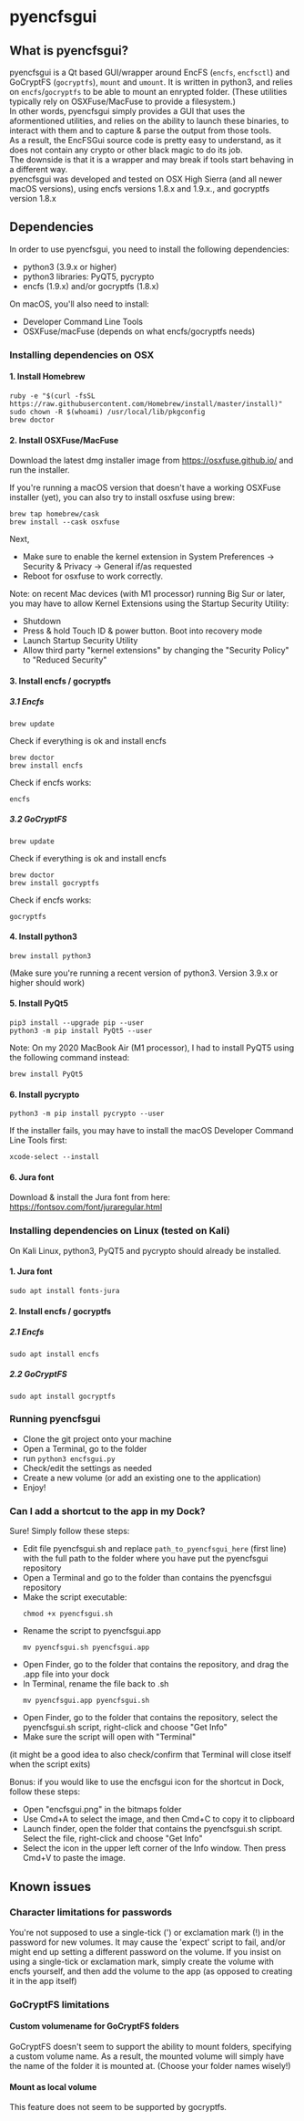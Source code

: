# pyencfsgui

## What is pyencfsgui?

pyencfsgui is a Qt based GUI/wrapper around EncFS (`encfs`, `encfsctl`) and GoCryptFS (`gocryptfs`), `mount` and `umount`. 
It is written in python3, and relies on `encfs`/`gocryptfs` to be able to mount an enrypted folder. (These utilities typically rely on OSXFuse/MacFuse to provide a filesystem.)<br>
In other words, pyencfsgui simply provides a GUI that uses the aformentioned utilities, and relies on the ability to launch these binaries, to interact with them and to capture & parse the output from those tools.<br>
As a result, the EncFSGui source code is pretty easy to understand, as it does not contain any crypto or other black magic to do its job.<br>
The downside is that it is a wrapper and may break if tools start behaving in a different way.<br>
pyencfsgui was developed and tested on OSX High Sierra (and all newer macOS versions), using encfs versions 1.8.x and 1.9.x., and gocryptfs version 1.8.x <br>

## Dependencies

In order to use pyencfsgui, you need to install the following dependencies:

- python3 (3.9.x or higher)
- python3 libraries: PyQT5, pycrypto
- encfs (1.9.x) and/or gocryptfs (1.8.x)

On macOS, you'll also need to install:
- Developer Command Line Tools
- OSXFuse/macFuse (depends on what encfs/gocryptfs needs)



### Installing dependencies on OSX

#### 1. Install Homebrew

  ```
  ruby -e "$(curl -fsSL https://raw.githubusercontent.com/Homebrew/install/master/install)"
  sudo chown -R $(whoami) /usr/local/lib/pkgconfig
  brew doctor
  ```

#### 2. Install OSXFuse/MacFuse

  Download the latest dmg installer image from https://osxfuse.github.io/ and run the installer.

  If you're running a macOS version that doesn't have a working OSXFuse installer (yet), you can also try to install osxfuse using brew:

  ```
  brew tap homebrew/cask
  brew install --cask osxfuse
  ```

Next,

- Make sure to enable the kernel extension in System Preferences → Security & Privacy → General  if/as requested
- Reboot for osxfuse to work correctly.

Note: on recent Mac devices (with M1 processor) running Big Sur or later, you may have to allow Kernel Extensions using the Startup Security Utility:

- Shutdown 
- Press & hold Touch ID & power button.  Boot into recovery mode
- Launch Startup Security Utility
- Allow third party "kernel extensions" by changing the "Security Policy" to "Reduced Security"


#### 3. Install encfs / gocryptfs 

##### 3.1 Encfs

  ```
  brew update
  ``` 

  Check if everything is ok and install encfs

  ```
  brew doctor
  brew install encfs
  ```

  Check if encfs works:
  ```
  encfs    
  ```

##### 3.2 GoCryptFS

  ```
  brew update
  ``` 

  Check if everything is ok and install encfs

  ```
  brew doctor
  brew install gocryptfs
  ```

  Check if encfs works:
  ```
  gocryptfs    
  ```


#### 4. Install python3
  ```
  brew install python3
  ```
  (Make sure you're running a recent version of python3. Version 3.9.x or higher should work)

#### 5. Install PyQt5
  ```
  pip3 install --upgrade pip --user
  python3 -m pip install PyQt5 --user
  ```

Note: On my 2020 MacBook Air (M1 processor), I had to install PyQT5 using the following command instead:

  ```
  brew install PyQt5
  ```

#### 6. Install pycrypto
  ```
  python3 -m pip install pycrypto --user
  ```
  
  If the installer fails, you may have to install the macOS Developer Command Line Tools first:

  ```
  xcode-select --install
  ```


#### 6. Jura font

Download & install the Jura font from here: https://fontsov.com/font/juraregular.html




### Installing dependencies on Linux (tested on Kali)

On Kali Linux, python3, PyQT5 and pycrypto should already be installed.

#### 1. Jura font

  ```
  sudo apt install fonts-jura
  ```

#### 2. Install encfs / gocryptfs

##### 2.1 Encfs

  ```
  sudo apt install encfs
  ```

##### 2.2 GoCryptFS

  ```
  sudo apt install gocryptfs
  ```





### Running pyencfsgui

- Clone the git project onto your machine
- Open a Terminal, go to the folder
- run `python3 encfsgui.py`
- Check/edit the settings as needed
- Create a new volume (or add an existing one to the application)
- Enjoy!

### Can I add a shortcut to the app in my Dock?

Sure!  Simply follow these steps:
- Edit file pyencfsgui.sh and replace `path_to_pyencfsgui_here` (first line) with the full path to the folder where you have put the pyencfsgui repository
- Open a Terminal and go to the folder than contains the pyencfsgui repository
- Make the script executable:
    ```
    chmod +x pyencfsgui.sh
    ````
- Rename the script to pyencfsgui.app
    ```
    mv pyencfsgui.sh pyencfsgui.app
    ```
- Open Finder, go to the folder that contains the repository, and drag the .app file into your dock
- In Terminal, rename the file back to .sh
    ```
    mv pyencfsgui.app pyencfsgui.sh
    ```
- Open Finder, go to the folder that contains the repository, select the pyencfsgui.sh script, right-click and choose "Get Info"
- Make sure the script will open with "Terminal"

(it might be a good idea to also check/confirm that Terminal will close itself when the script exits)

Bonus: if you would like to use the encfsgui icon for the shortcut in Dock, follow these steps:
- Open "encfsgui.png" in the bitmaps folder
- Use Cmd+A to select the image, and then Cmd+C to copy it to clipboard
- Launch finder, open the folder that contains the pyencfsgui.sh script. Select the file, right-click and choose "Get Info"
- Select the icon in the upper left corner of the Info window.  Then press Cmd+V to paste the image.


## Known issues

### Character limitations for passwords

You're not supposed to use a single-tick (') or exclamation mark (!) in the password for new volumes.  It may cause the 'expect' script to fail, and/or might end up setting a different password on the volume. If you insist on using a single-tick or exclamation mark, simply create the volume with encfs yourself, and then add the volume to the app (as opposed to creating it in the app itself)


### GoCryptFS limitations

#### Custom volumename for GoCryptFS folders

GoCryptFS doesn't seem to support the ability to mount folders, specifying a custom volume name.  As a result, the mounted volume will simply have the name of the folder it is mounted at.
(Choose your folder names wisely!) 

#### Mount as local volume

This feature does not seem to be supported by gocryptfs.
